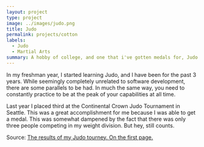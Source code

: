 ```yaml
---
layout: project
type: project
image: ../images/judo.png
title: Judo
permalink: projects/cotton
labels:
  - Judo
  - Martial Arts
summary: A hobby of college, and one that i've gotten medals for, Judo
---
```


In my freshman year, I started learning Judo, and I have been for the past 3 years. While seemingly completely unrelated to software development, there are some parallels to be had. In much the same way, you need to constantly practice to be at the peak of your capabilities at all time. 

Last year I placed third at the Continental Crown Judo Tournament in Seattle. This was a great accomplishment for me because I was able to get a medal. This was somewhat dampened by the fact that there was only three people competing in my weight division. But hey, still counts.

Source: <a href="https://docs.google.com/viewer?a=v&pid=sites&srcid=ZGVmYXVsdGRvbWFpbnxjb250aW5lbnRhbGNyb3dufGd4OjIxZjM5YWQ4OTczOTYwMzA"><i class="large github icon "></i>The results of my Judo tourney. On the first page.</a>


